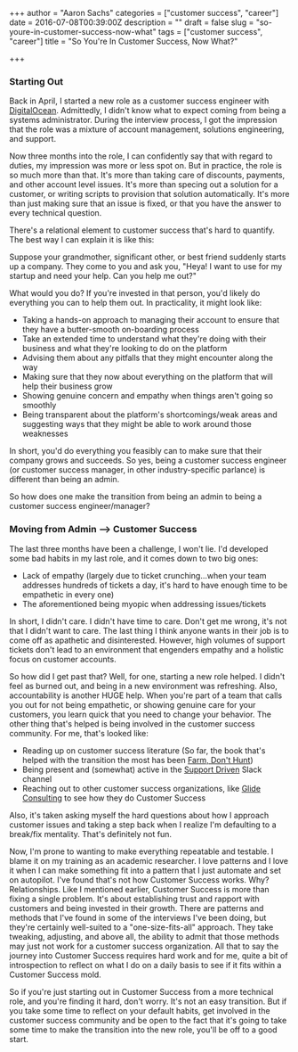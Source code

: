 +++
author = "Aaron Sachs"
categories = ["customer success", "career"]
date = 2016-07-08T00:39:00Z
description = ""
draft = false
slug = "so-youre-in-customer-success-now-what"
tags = ["customer success", "career"]
title = "So You're In Customer Success, Now What?"

+++

### Starting Out

Back in April, I started a new role as a customer success engineer with [DigitalOcean](http://digitalocean.com). Admittedly, I didn't know what to expect coming from being a systems administrator. During the interview process, I got the impression that the role was a mixture of account management, solutions engineering, and support.

Now three months into the role, I can confidently say that with regard to duties, my impression was more or less spot on. But in practice, the role is so much more than that. It's more than taking care of discounts, payments, and other account level issues. It's more than specing out a solution for a customer, or writing scripts to provision that solution automatically. It's more than just making sure that an issue is fixed, or that you have the answer to every technical question.

There's a relational element to customer success that's hard to quantify. The best way I can explain it is like this:

Suppose your grandmother, significant other, or best friend suddenly starts up a company. They come to you and ask you, "Heya! I want to use <INSERT YOUR PLATFORM HERE> for my startup and need your help. Can you help me out?"

What would you do? If you're invested in that person, you'd likely do everything you can to help them out. In practicality, it might look like:

* Taking a hands-on approach to managing their account to ensure that they have a butter-smooth on-boarding process
* Take an extended time to understand what they're doing with their business and what they're looking to do on the platform
* Advising them about any pitfalls that they might encounter along the way
* Making sure that they now about everything on the platform that will help their business grow
* Showing genuine concern and empathy when things aren't going so smoothly
* Being transparent about the platform's shortcomings/weak areas and suggesting ways that they might be able to work around those weaknesses

In short, you'd do everything you feasibly can to make sure that their company grows and succeeds. So yes, being a customer success engineer (or customer success manager, in other industry-specific parlance) is different than being an admin.

So how does one make the transition from being an admin to being a customer success engineer/manager?

### Moving from Admin --> Customer Success
The last three months have been a challenge, I won't lie. I'd developed some bad habits in my last role, and it comes down to two big ones:

* Lack of empathy (largely due to ticket crunching...when your team addresses hundreds of tickets a day, it's hard to have enough time to be empathetic in every one)
* The aforementioned being myopic when addressing issues/tickets

In short, I didn't care. I didn't have time to care. Don't get me wrong, it's not that I didn't want to care. The last thing I think anyone wants in their job is to come off as apathetic and disinterested. However, high volumes of support tickets don't lead to an environment that engenders empathy and a holistic focus on customer accounts.

So how did I get past that? Well, for one, starting a new role helped. I didn't feel as burned out, and being in a new environment was refreshing. Also, accountability is another HUGE help. When you're part of a team that calls you out for not being empathetic, or showing genuine care for your customers, you learn quick that you need to change your behavior. The other thing that's helped is being involved in the customer success community. For me, that's looked like:

* Reading up on customer success literature (So far, the book that's helped with the transition the most has been [Farm, Don't Hunt](https://www.amazon.com/Farm-Dont-Hunt-Definitive-Customer-ebook/dp/B01BIBY8W0))
* Being present and (somewhat) active in the [Support Driven](https://supportdriven.com/) Slack channel
* Reaching out to other customer success organizations, like [Glide Consulting](http://glideconsultingllc.com/) to see how they do Customer Success

Also, it's taken asking myself the hard questions about how I approach customer issues and taking a step back when I realize I'm defaulting to a break/fix mentality. That's definitely not fun.

Now, I'm prone to wanting to make everything repeatable and testable. I blame it on my training as an academic researcher. I love patterns and I love it when I can make something fit into a pattern that I just automate and set on autopilot. I've found that's not how Customer Success works. Why? Relationships. Like I mentioned earlier, Customer Success is more than fixing a single problem. It's about establishing trust and rapport with customers and being invested in their growth. There are patterns and methods that I've found in some of the interviews I've been doing, but they're certainly well-suited to a "one-size-fits-all" approach. They take tweaking, adjusting, and above all, the ability to admit that those methods may just not work for a customer success organization. All that to say the journey into Customer Success requires hard work and for me, quite a bit of introspection to reflect on what I do on a daily basis to see if it fits within a Customer Success mold.

So if you're just starting out in Customer Success from a more technical role, and you're finding it hard, don't worry. It's not an easy transition. But if you take some time to reflect on your default habits, get involved in the customer success community and be open to the fact that it's going to take some time to make the transition into the new role, you'll be off to a good start.
